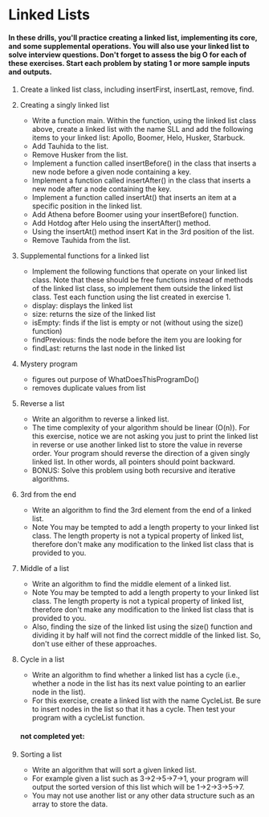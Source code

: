# Linked Lists

#### In these drills, you'll practice creating a linked list, implementing its core, and some supplemental operations. You will also use your linked list to solve interview questions. Don't forget to assess the big O for each of these exercises. Start each problem by stating 1 or more sample inputs and outputs.

1. Create a linked list class, including insertFirst, insertLast, remove, find.
2. Creating a singly linked list
    - Write a function main. Within the function, using the linked list class above, create a linked list with the name SLL and add the following items to your linked list: Apollo, Boomer, Helo, Husker, Starbuck.
    - Add Tauhida to the list.
    - Remove Husker from the list.
    - Implement a function called insertBefore() in the class that inserts a new node before a given node containing a key.
    - Implement a function called insertAfter() in the class that inserts a new node after a node containing the key.
    - Implement a function called insertAt() that inserts an item at a specific position in the linked list.
    - Add Athena before Boomer using your insertBefore() function.
    - Add Hotdog after Helo using the insertAfter() method.
    - Using the insertAt() method insert Kat in the 3rd position of the list.
    - Remove Tauhida from the list.
3. Supplemental functions for a linked list
    - Implement the following functions that operate on your linked list class. Note that these should be free functions instead of methods of the linked list class, so implement them outside the linked list class. Test each function using the list created in exercise 1.
    - display: displays the linked list
    - size: returns the size of the linked list
    - isEmpty: finds if the list is empty or not (without using the size() function)
    - findPrevious: finds the node before the item you are looking for
    - findLast: returns the last node in the linked list
4. Mystery program
    - figures out purpose of WhatDoesThisProgramDo()
    - removes duplicate values from list
5. Reverse a list
    - Write an algorithm to reverse a linked list.
    - The time complexity of your algorithm should be linear (O(n)). For this exercise, notice we are not asking you just to print the linked list in reverse or use another linked list to store the value in reverse order. Your program should reverse the direction of a given singly linked list. In other words, all pointers should point backward.
    - BONUS: Solve this problem using both recursive and iterative algorithms.
6. 3rd from the end
    - Write an algorithm to find the 3rd element from the end of a linked list.
    - Note You may be tempted to add a length property to your linked list class. The length property is not a typical property of linked list, therefore don't make any modification to the linked list class that is provided to you.
7. Middle of a list
    - Write an algorithm to find the middle element of a linked list.
    - Note You may be tempted to add a length property to your linked list class. The length property is not a typical property of linked list, therefore don't make any modification to the linked list class that is provided to you.
    - Also, finding the size of the linked list using the size() function and dividing it by half will not find the correct middle of the linked list. So, don't use either of these approaches.
8. Cycle in a list
    - Write an algorithm to find whether a linked list has a cycle (i.e., whether a node in the list has its next value pointing to an earlier node in the list).
    - For this exercise, create a linked list with the name CycleList. Be sure to insert nodes in the list so that it has a cycle. Then test your program with a cycleList function.
    
    #### not completed yet:
9. Sorting a list
    - Write an algorithm that will sort a given linked list.
    - For example given a list such as 3->2->5->7->1, your program will output the sorted version of this list which will be 1->2->3->5->7.
    - You may not use another list or any other data structure such as an array to store the data.

